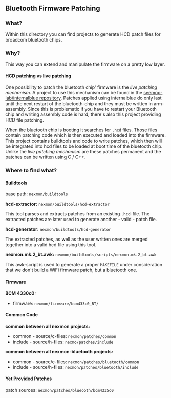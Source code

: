## Bluetooth Firmware Patching

### What?
Within this directory you can find projects to generate HCD patch files for broadcom bluetooth chips.

### Why?
This way you can extend and manipulate the firmware on a pretty low layer.

#### HCD patching vs live patching
One possibility to patch the bluetooth chip' firmware is the *live patching mechanism*. A project to use this mechanism can be found in the [seemoo-lab/internalblue repository](https://github.com/seemoo-lab/internalblue). Patches applied using internalblue do only last until the next restart of the bluetooth-chip and they must be written in arm-assembly. Since this is problematic if you have to restart your Bluetooth chip and writing assembly code is hard, there's also this project providing HCD file patching.

When the bluetooth chip is booting it searches for `.hcd` files. Those files contain patching code which is then executed and loaded into the firmware. This project contains buildtools and code to write patches, which then will be integrated into hcd files to be loaded at boot time of the bluetooth chip. Unlike the *live patching mechanism* are these patches permanent and the patches can be written using C / C++.

### Where to find what?

#### Buildtools
base path: `nexmon/buildtools`

**hcd-extractor:** `nexmon/buildtools/hcd-extractor`

This tool parses and extracts patches from an existing `.hcd`-file. The extracted patches are later used to generate another - valid - patch file. 

**hcd-generator:** `nexmon/buildtools/hcd-generator`

The extracted patches, as well as the user written ones are merged together into a valid hcd file using this tool.

**nexmon.mk.2_bt.awk:** `nexmon/buildtools/scripts/nexmon.mk.2_bt.awk`

This awk-script is used to generate a proper `MAKEFILE` under consideration that we don't build a WiFi firmware patch, but a bluetooth one.

#### Firmware

**BCM 4330c0:**
- firmware: `nexmon/firmware/bcm433c0_BT/` 

#### Common Code
**common between all nexmon projects:**

- common  - source/c-files: `nexmon/patches/common`
- include - source/h-files: `nexmo/patches/include`

**common between all nexmon-bluetooth projects:**

- common  - source/c-files: `nexmon/patches/bluetooth/common`
- include - source/h-files: `nexmon/patches/bluetooth/include`

#### Yet Provided Patches

patch sources: `nexmon/patches/blueooth/bcm4335c0`

